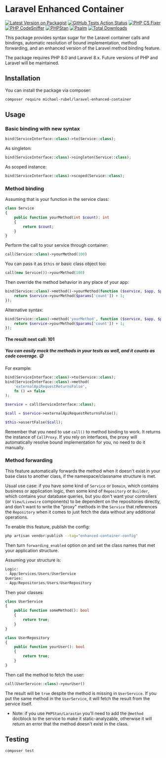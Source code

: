 # Laravel Enhanced Container

[![Latest Version on Packagist](https://img.shields.io/packagist/v/michael-rubel/laravel-enhanced-container.svg?style=flat-square)](https://packagist.org/packages/michael-rubel/laravel-enhanced-container)
[![GitHub Tests Action Status](https://img.shields.io/github/workflow/status/michael-rubel/laravel-enhanced-container/run-tests?label=tests)](https://github.com/michael-rubel/laravel-enhanced-container/actions)
[![PHP CS Fixer](https://img.shields.io/github/workflow/status/michael-rubel/laravel-enhanced-container/check%20&%20fix%20styling%20with%20php-codesniffer?label=phpcs)](https://github.com/michael-rubel/laravel-enhanced-container/actions)
[![PHP CodeSniffer](https://img.shields.io/github/workflow/status/michael-rubel/laravel-enhanced-container/check%20&%20fix%20styling%20with%20php-cs-fixer?label=php-cs-fixer)](https://github.com/michael-rubel/laravel-enhanced-container/actions)
[![PHPStan](https://img.shields.io/github/workflow/status/michael-rubel/laravel-enhanced-container/phpstan?label=phpstan)](https://github.com/michael-rubel/laravel-enhanced-container/actions)
[![Psalm](https://img.shields.io/github/workflow/status/michael-rubel/laravel-enhanced-container/psalm?label=psalm)](https://github.com/michael-rubel/laravel-enhanced-container/actions)
[![Total Downloads](https://img.shields.io/packagist/dt/michael-rubel/laravel-enhanced-container.svg?style=flat-square)](https://packagist.org/packages/michael-rubel/laravel-enhanced-container)

This package provides syntax sugar for the Laravel container calls and bindings, automatic resolution of bound implementation, method forwarding, and an enhanced version of the Laravel method binding feature.

The package requires PHP 8.0 and Laravel 8.x.
Future versions of PHP and Laravel will be maintained.

## Installation

You can install the package via composer:

```bash
composer require michael-rubel/laravel-enhanced-container
```

## Usage

### Basic binding with new syntax
```php
bind(ServiceInterface::class)->to(Service::class);
```

As singleton:
```php
bind(ServiceInterface::class)->singleton(Service::class);
```

As scoped instance:
```php
bind(ServiceInterface::class)->scoped(Service::class);
```


### Method binding
Assuming that is your function in the service class:
```php
class Service
{
    public function yourMethod(int $count): int
    {
        return $count;
    }
}
```

Perform the call to your service through container:
```php
call(Service::class)->yourMethod(100)
```

You can pass it as `$this` or basic class object too:
```php
call(new Service())->yourMethod(100)
```
Then override the method behavior in any place of your app:
```php
bind(Service::class)->method()->yourMethod(function ($service, $app, $params) {
    return $service->yourMethod($params['count']) + 1;
});
```

Alternative syntax:
```php
bind(Service::class)->method('yourMethod', function ($service, $app, $params) {
    return $service->yourMethod($params['count']) + 1;
});
```

#### The result next call: 101

##### You can easily mock the methods in your tests as well, and it counts as code coverage. 😉

For example:
```php
bind(ServiceInterface::class)->to(Service::class);
bind(ServiceInterface::class)->method(
    'externalApiRequestReturnsFalse',
    fn () => false
);

$service = call(ServiceInterface::class);

$call = $service->externalApiRequestReturnsFalse();

$this->assertFalse($call);
```

Remember that you need to use `call()` to method binding to work. It returns the instance of `CallProxy`.
If you rely on interfaces, the proxy will automatically resolve bound implementation for you, no need to do it manually.

### Method forwarding
This feature automatically forwards the method when it doesn't exist in your base class to another class, if the namespace/classname structure is met.

Usual use case: if you have some kind of `Service` or `Domain`, which contains business or application logic, then some kind of `Repository` or `Builder`, which contains your database queries, but you don't want your controllers (or `View/Livewire` components) to be dependent on the repositories directly, and don't want to write the "proxy" methods in the `Service` that references the `Repository` when it comes to just fetch the data without any additional operations.

To enable this feature, publish the config:
```bash
php artisan vendor:publish --tag="enhanced-container-config"
```

Then turn `forwarding_enabled` option on and set the class names that met your application structure.

Assuming your structure is:
```php
Logic:
- App/Services/Users/UserService
Queries: 
- App/Repositories/Users/UserRepository
```

Then your classes:
```php
class UserService
{
    public function someMethod(): bool
    {
        return true;
    }
}

class UserRepository
{
    public function yourUser(): bool
    {
        return true;
    }
}
```

Then call the method to fetch the user:
```php
call(UserService::class)->yourUser()
```

The result will be `true` despite the method is missing in `UserService`.
If you put the same method in the `UserService`, it will fetch the result from the service itself.

- Note: if you use `PHPStan/Larastan` you'll need to add the `@method` docblock to the service to make it static-analyzable, otherwise it will return an error that the method doesn't exist in the class.

## Testing

```bash
composer test
```
